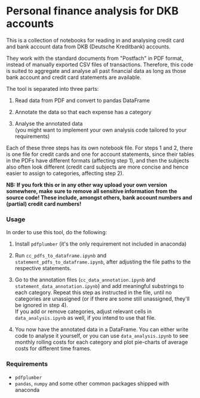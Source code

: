 # Personal finance analysis for DKB accounts

This is a collection of notebooks for reading in and analysing credit card and
bank account data from DKB (Deutsche Kreditbank) accounts.

They work with the standard documents from "Postfach" in PDF format, instead of manually exported CSV files of transactions. Therefore, this code is suited to aggregate and analyse all past financial data as long as those bank account and credit card statements are available.

The tool is separated into three parts:

1. Read data from PDF and convert to pandas DataFrame

2. Annotate the data so that each expense has a category

3. Analyse the annotated data <br> (you might want to implement your own analysis code tailored to your requirements)

Each of these three steps has its own notebook file. For steps 1 and 2, there
is one file for credit cards and one for account statements, since their
tables in the PDFs have different formats (affecting step 1), and then
the subjects also often look different (credit card subjects are more concise
and hence easier to assign to categories, affecting step 2).

**NB: If you fork this or in any other way upload your own version somewhere, make sure to remove all sensitive information from the source code! These include, amongst others, bank account numbers and (partial) credit card numbers!**

### Usage

In order to use this tool, do the following:

1. Install `pdfplumber` (it's the only requirement not included in anaconda)

2. Run `cc_pdfs_to_dataframe.ipynb` and `statement_pdfs_to_dataframe.ipynb`,
  after adjusting the file paths to the respective statements.

3. Go to the annotation files
  (`cc_data_annotation.ipynb` and `statement_data_annotation.ipynb`)
  and add meaningful substrings to each category. Repeat this step as
  instructed in the file, until no categories are unassigned (or if there
  are some still unassigned, they'll be ignored in step 4).<br>
  If you add or remove categories, adjust relevant cells in `data_analysis.ipynb`
  as well, if you intend to use that file.
  
4. You now have the annotated data in a DataFrame. You can either write code to
  analyse it yourself, or you can use `data_analysis.ipynb` to see monthly rolling
  costs for each category and plot pie-charts of average costs for different time
  frames.


### Requirements
- `pdfplumber`
- `pandas`, `numpy` and some other common packages shipped with anaconda
